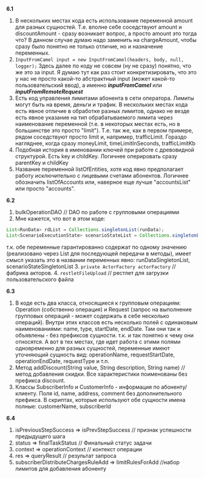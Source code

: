 **6.1**
1. В нескольких местах кода есть использование переменной amount для разных сущностей.
Т.е. вполне себе соседствуют amount и discountAmount - сразу возникает вопрос, а просто amount это тогда что? В данном случае думаю надо заменить на chargeAmount, чтобы сразу было понятно не только отличие, но и назначение переменных.
2. ```InputFromCamel input = new InputFromCamel(headers, body, null, logger);```
Здесь далее по коду не совсем (ну не сразу) понятно, что же это за input. Я думаю тут как раз стоит конкретизировать, что это у нас не просто какой-то абстрактный input (может какой-то пользовательский ввод), а именно ___inputFromCamel___ или ___inputFromRemoteRequest___
3. Есть код управления лимитами абонента в сети оператора. Лимиты могут быть на время, деньги и трафик. В нескольких местах кода есть явное отличие в обработке разных лимитов, однако не везде есть явное указание на тип обрабатываемого лимита через наименование переменной (т.е. в некоторых местах есть, но в большинстве это просто "limit").
Т.е. так же, как в первом примере, рядом соседствуют просто limit и, например, trafficLimit.
Гораздо нагляднее, когда сразу moneyLimit, timeLimitInSeconds, trafficLimitKb
4. Подобная история в именовании ключей при работе с древовидной структурой.
Есть key и childKey. Логичнее оперировать сразу parentKey и childKey
5. Название переменной listOfEntities, хотя код явно предполагает работу исключительно с лицевыми счетами абонентов.
Логичнее обозначить listOfAccounts или, наверное еще лучше "accountsList" или просто "accounts".

**6.2**
1. bulkOperationDAO // DAO по работе с групповыми операциями
2. Мне кажется, что вот в этом коде:
```java
List<RunData> rdList = Collections.singletonList(runData);
List<ScenarioExecutionState> scenarioStateList = Collections.singletonList(tCurrent);
```
т.к. обе переменные гарантированно содержат по одному значению (реализовано через List для последующей передачи в методы), имеет смысл указать это в названии переменных явно:
runDataSingletonList, scenarioStateSingletonList
3. ```private ActorFactory actorFactory``` // фабрика акторов.
4. ```restletFileUpload``` // рестлет для загрузки пользовательского файла

**6.3**
1. В коде есть два класса, относящиеся к групповым операциям:
Operation (собственно операция) и Request (запрос на выполнение групповых операций - может содержать в себе несколько операций).
Внутри этих классов есть несколько полей с одинаковым наименованиями: name, type, startDate, endDate. Там они так и объявлены - без префиксов сущности. т.к. и так понятно к чему они относятся.
А вот в тех местах, где идет работа с этими полями одновременно для разных сущностей, переменные имеют уточняющий сущность вид:
operationName, requestStartDate, operationEndDate, requestType и т.п.
2. Метод addDiscount(String value, String description, String name)
// метод добавления скидки. Все характеристики поименованы без префикса discount.
3. Классы SubscriberInfo и CustomerInfo - информация по абоненту/клиенту. 
Поля id, name, address, comment без дополнительного префикса. 
В скриптах, которые используют обе сущности имена полные: customerName, subscriberId

**6.4**
1. isPreviousStepSuccess => isPrevStepSuccess // признак успешности предыдущего шага
2. status => finalTaskStatus // Финальный статус задачи
3. context => operationContext // контекст операции
4. res => queryResult // результат запроса
5. subscriberDistributeChargesRuleAdd => limitRulesForAdd //набор лимитов для добавления абоненту